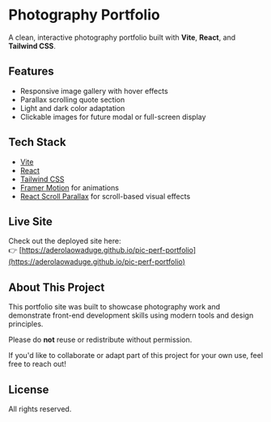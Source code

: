 # Photography Portfolio

A clean, interactive photography portfolio built with **Vite**, **React**, and **Tailwind CSS**.

## Features

- Responsive image gallery with hover effects  
- Parallax scrolling quote section  
- Light and dark color adaptation  
- Clickable images for future modal or full-screen display

## Tech Stack

- [Vite](https://vitejs.dev/)
- [React](https://reactjs.org/)
- [Tailwind CSS](https://tailwindcss.com/)
- [Framer Motion](https://www.framer.com/motion/) for animations
- [React Scroll Parallax](https://github.com/jscottsmith/react-scroll-parallax) for scroll-based visual effects

## Live Site

Check out the deployed site here:  
👉 [https://aderolaowaduge.github.io/pic-perf-portfolio](https://aderolaowaduge.github.io/pic-perf-portfolio)  


## About This Project

This portfolio site was built to showcase photography work and demonstrate front-end development skills using modern tools and design principles.

Please do **not** reuse or redistribute without permission.

If you'd like to collaborate or adapt part of this project for your own use, feel free to reach out!

## License

All rights reserved.
